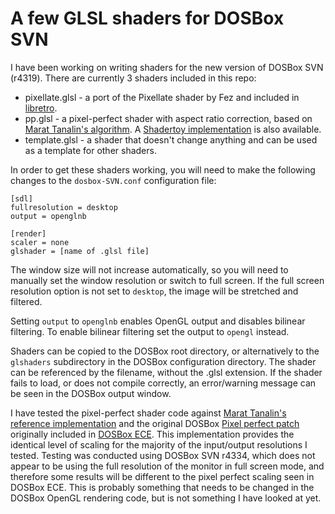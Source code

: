 # A few GLSL shaders for DOSBox SVN

I have been working on writing shaders for the new version of DOSBox SVN (r4319). There are currently 3 shaders included in this repo:

- pixellate.glsl - a port of the Pixellate shader by Fez and included in [libretro](https://github.com/libretro/glsl-shaders/blob/master/interpolation/shaders/pixellate.glsl).
- pp.glsl - a pixel-perfect shader with aspect ratio correction, based on [Marat Tanalin's algorithm](https://tanalin.com/en/articles/integer-scaling/). A [Shadertoy implementation](https://www.shadertoy.com/view/3dsyW7) is also available.
- template.glsl - a shader that doesn't change anything and can be used as a template for other shaders.

In order to get these shaders working, you will need to make the following changes to the `dosbox-SVN.conf` configuration file:

    [sdl]
    fullresolution = desktop
    output = openglnb
    
    [render]
    scaler = none
    glshader = [name of .glsl file]

The window size will not increase automatically, so you will need to manually set the window resolution or switch to full screen. If the full screen resolution option is not set to `desktop`, the image will be stretched and filtered.

Setting `output` to `openglnb` enables OpenGL output and disables bilinear filtering. To enable bilinear filtering set the output to `opengl` instead.

Shaders can be copied to the DOSBox root directory, or alternatively to the `glshaders` subdirectory in the DOSBox configuration directory. The shader can be referenced by the filename, without the .glsl extension. If the shader fails to load, or does not compile correctly, an error/warning message can be seen in the DOSBox output window.

I have tested the pixel-perfect shader code against [Marat Tanalin's reference implementation](https://tanalin.com/en/projects/integer-scaling/) and the original DOSBox [Pixel perfect patch](http://www.vogons.org/viewtopic.php?f=32&t=49160) originally included in [DOSBox ECE](https://dosboxece.yesterplay.net/en/). This implementation provides the identical level of scaling for the majority of the input/output resolutions I tested. Testing was conducted using DOSBox SVN r4334, which does not appear to be using the full resolution of the monitor in full screen mode, and therefore some results will be different to the pixel perfect scaling seen in DOSBox ECE. This is probably something that needs to be changed in the DOSBox OpenGL rendering code, but is not something I have looked at yet.
